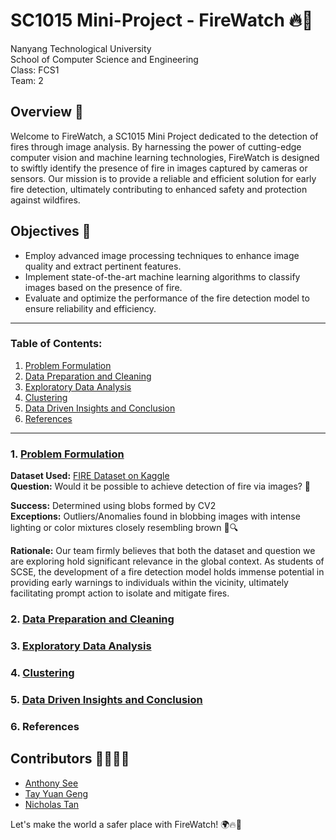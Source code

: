 # SC1015 Mini-Project - FireWatch 🔥👀

Nanyang Technological University \
School of Computer Science and Engineering \
Class: FCS1 \
Team: 2

## Overview 🧐

Welcome to FireWatch, a SC1015 Mini Project dedicated to the detection of fires through image analysis. By harnessing the power of cutting-edge computer vision and machine learning technologies, FireWatch is designed to swiftly identify the presence of fire in images captured by cameras or sensors. Our mission is to provide a reliable and efficient solution for early fire detection, ultimately contributing to enhanced safety and protection against wildfires.

## Objectives 🎯

- Employ advanced image processing techniques to enhance image quality and extract pertinent features.
- Implement state-of-the-art machine learning algorithms to classify images based on the presence of fire.
- Evaluate and optimize the performance of the fire detection model to ensure reliability and efficiency.

---
### Table of Contents:
1. [Problem Formulation](#1-Problem-Formlation)
2. [Data Preparation and Cleaning](#2-Data-Preparation-and-Cleaning)
3. [Exploratory Data Analysis](#3-Exploratory-Data-Analysis)
4. [Clustering](#4-Clustering)
5. [Data Driven Insights and Conclusion](#5-Data-Driven-Insights-and-Conclusion)
6. [References](#6-References)
---
### 1. [Problem Formulation](https://google.com.sg)
**Dataset Used:** [FIRE Dataset on Kaggle](https://www.kaggle.com/datasets/phylake1337/fire-dataset) \
**Question:** Would it be possible to achieve detection of fire via images? 🤔

**Success:** Determined using blobs formed by CV2 \
**Exceptions:** Outliers/Anomalies found in blobbing images with intense lighting or color mixtures closely resembling brown 🚨🔍

**Rationale:** Our team firmly believes that both the dataset and question we are exploring hold significant relevance in the global context. As students of SCSE, the development of a fire detection model holds immense potential in providing early warnings to individuals within the vicinity, ultimately facilitating prompt action to isolate and mitigate fires. 


### 2. [Data Preparation and Cleaning](https://google.com.sg)



### 3. [Exploratory Data Analysis](https://google.com.sg)




### 4. [Clustering](https://google.com.sg)



### 5. [Data Driven Insights and Conclusion](https://google.com.sg)



### 6. References



## Contributors 👩‍💻👨‍💻

- [Anthony See](https://github.com/slightly-unrelated)
- [Tay Yuan Geng](https://github.com/TayYuanGeng)
- [Nicholas Tan](https://github.com/nichtyq)

Let's make the world a safer place with FireWatch! 🌍🔥🚀
